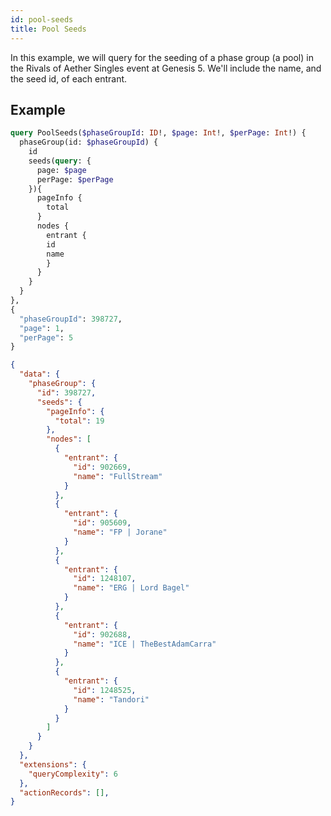 ```yaml
---
id: pool-seeds
title: Pool Seeds
---
```


In this example, we will query for the seeding of a phase group (a pool)
in the Rivals of Aether Singles event at Genesis 5.
We'll include the name, and the seed id, of each entrant. 

## Example

<!--DOCUSAURUS_CODE_TABS-->
<!--Request-->

```graphql
query PoolSeeds($phaseGroupId: ID!, $page: Int!, $perPage: Int!) {
  phaseGroup(id: $phaseGroupId) {
    id
    seeds(query: {
      page: $page
      perPage: $perPage
    }){
      pageInfo {
        total
      }
      nodes {
        entrant {
        id
        name
        }
      }
    }
  }
},
{
  "phaseGroupId": 398727,
  "page": 1,
  "perPage": 5
}
```

<!--Response-->

```json
{
  "data": {
    "phaseGroup": {
      "id": 398727,
      "seeds": {
        "pageInfo": {
          "total": 19
        },
        "nodes": [
          {
            "entrant": {
              "id": 902669,
              "name": "FullStream"
            }
          },
          {
            "entrant": {
              "id": 905609,
              "name": "FP | Jorane"
            }
          },
          {
            "entrant": {
              "id": 1248107,
              "name": "ERG | Lord Bagel"
            }
          },
          {
            "entrant": {
              "id": 902688,
              "name": "ICE | TheBestAdamCarra"
            }
          },
          {
            "entrant": {
              "id": 1248525,
              "name": "Tandori"
            }
          }
        ]
      }
    }
  },
  "extensions": {
    "queryComplexity": 6
  },
  "actionRecords": [],
}
```

<!--END_DOCUSAURUS_CODE_TABS-->
